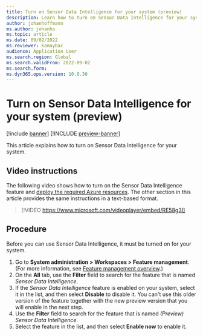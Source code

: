 ```yaml
---
title: Turn on Sensor Data Intelligence for your system (preview)
description: Learn how to turn on Sensor Data Intelligence for your system, including video instructions and a step-by-step procedure for using Sensor Data Intelligence.
author: johanhoffmann
ms.author: johanho
ms.topic: article
ms.date: 09/02/2022
ms.reviewer: kamaybac
audience: Application User
ms.search.region: Global
ms.search.validFrom: 2022-09-02
ms.search.form:
ms.dyn365.ops.version: 10.0.30
---
```


# Turn on Sensor Data Intelligence for your system (preview)

[!include [banner](../includes/banner.md)]
[!INCLUDE [preview-banner](../includes/preview-banner.md)]

<!-- KFM: Preview until further notice -->
This article explains how to turn on Sensor Data Intelligence for your system.

## Video instructions

The following video shows how to turn on the Sensor Data Intelligence feature and [deploy the required Azure resources](sdi-deploy-iot-solution-on-azure.md). The other section in this article provides the same instructions in a text-based format.

> [!VIDEO https://www.microsoft.com/videoplayer/embed/RE58g3I]

## Procedure

Before you can use Sensor Data Intelligence, it must be turned on for your system.

1. Go to **System administration \> Workspaces \> Feature management**. (For more information, see [Feature management overview](../../fin-ops-core/fin-ops/get-started/feature-management/feature-management-overview.md).)
1. On the **All** tab, use the **Filter** field to search for the feature that is named *Sensor Data Intelligence*.
1. If the *Sensor Data Intelligence* feature is enabled on your system, select it in the list, and then select **Disable** to disable it. You can't use this older version of the feature together with the new preview version that you will enable in the next step.
1. Use the **Filter** field to search for the feature that is named *(Preview) Sensor Data Intelligence*.
1. Select the feature in the list, and then select **Enable now** to enable it.

